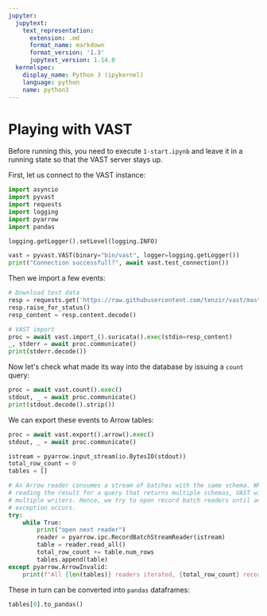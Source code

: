 ```yaml
---
jupyter:
  jupytext:
    text_representation:
      extension: .md
      format_name: markdown
      format_version: '1.3'
      jupytext_version: 1.14.0
  kernelspec:
    display_name: Python 3 (ipykernel)
    language: python
    name: python3
---
```


# Playing with VAST

Before running this, you need to execute `1-start.ipynb` and leave it in a running
state so that the VAST server stays up.

First, let us connect to the VAST instance:

```python
import asyncio
import pyvast
import requests
import logging
import pyarrow
import pandas

logging.getLogger().setLevel(logging.INFO)

vast = pyvast.VAST(binary="bin/vast", logger=logging.getLogger())
print("Connection successfull?", await vast.test_connection())
```

Then we import a few events:

```python
# Download test data
resp = requests.get('https://raw.githubusercontent.com/tenzir/vast/master/vast/integration/data/suricata/eve.json')
resp.raise_for_status()
resp_content = resp.content.decode()

# VAST import
proc = await vast.import_().suricata().exec(stdin=resp_content)
_, stderr = await proc.communicate()
print(stderr.decode())
```

Now let's check what made its way into the database by issuing a `count` query:

```python
proc = await vast.count().exec()
stdout, _ = await proc.communicate()
print(stdout.decode().strip())
```

We can export these events to Arrow tables:

```python
proc = await vast.export().arrow().exec()
stdout, _ = await proc.communicate()

istream = pyarrow.input_stream(io.BytesIO(stdout))
total_row_count = 0
tables = []

# An Arrow reader consumes a stream of batches with the same schema. When
# reading the result for a query that returns multiple schemas, VAST will use
# multiple writers. Hence, we try to open record batch readers until an
# exception occurs.
try:
    while True:
        print("open next reader")
        reader = pyarrow.ipc.RecordBatchStreamReader(istream)
        table = reader.read_all()
        total_row_count += table.num_rows
        tables.append(table)
except pyarrow.ArrowInvalid:
    print(f"All {len(tables)} readers iterated, {total_row_count} records read")
```

These in turn can be converted into `pandas` dataframes:

```python
tables[0].to_pandas()
```
